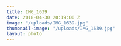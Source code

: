 ```yaml
---
title: IMG_1639
date: 2018-04-30 20:19:00 Z
image: "/uploads/IMG_1639.jpg"
thumbnail-image: "/uploads/IMG_1639.jpg"
layout: photo
---
```


